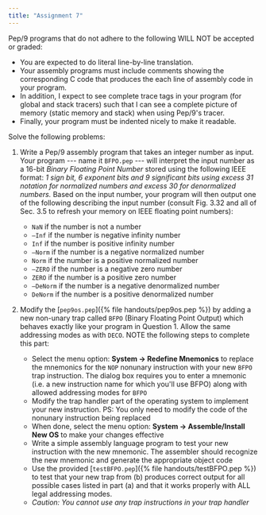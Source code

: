 ```yaml
---
title: "Assignment 7"
---
```


Pep/9 programs that do not adhere to the following WILL NOT be accepted or
graded:
* You are expected to do literal line-by-line translation. 
* Your assembly programs must include comments showing the corresponding C code
  that produces the each line of assembly code in your program. 
* In addition, I expect to see complete trace tags in your program (for global
  and stack tracers) such that I can see a complete picture of memory (static
  memory and stack) when using Pep/9's tracer.
* Finally, your program must be indented nicely to make it readable.

Solve the following problems:

1. Write a Pep/9 assembly program that takes an integer number as input. Your
   program --- name it `BFPO.pep` --- will interpret the input number as a
   16-bit *Binary Floating Point Number* stored using the following IEEE format:
   *1 sign bit, 6 exponent bits and 9 significant bits using excess 31 notation
   for normalized numbers and excess 30 for denormalized numbers.* Based on the
   input number, your program will then output one of the following describing
   the input number (consult Fig. 3.32 and all of Sec. 3.5 to refresh your
   memory on IEEE floating point numbers): 
   * `NaN` if the number is not a number
   * `–Inf` if the number is negative infinity number
   * `Inf` if the number is positive infinity number
   * `–Norm` if the number is a negative normalized number
   * `Norm` if the number is a positive normalized number
   * `–ZERO` if the number is a negative zero number
   * `ZERO` if the number is a positive zero number
   * `–DeNorm` if the number is a negative denormalized number
   * `DeNorm` if the number is a positive denormalized number

1. Modify the [`pep9os.pep`]({% file handouts/pep9os.pep %}) by adding a new
   non-unary trap called `BFPO` (Binary Floating Point Output) which behaves
   exactly like your program in Question 1. Allow the same addressing modes as
   with `DECO`. NOTE the following steps to complete this part:
   * Select the menu option: **System -> Redefine Mnemonics** to replace the
     mnemonics for the `NOP` nonunary instruction with your new `BFPO` trap
     instruction. The dialog box requires you to enter a mnemonic (i.e. a new
     instruction name for which you'll use BFPO) along with allowed addressing
     modes for `BFPO`
   * Modify the trap handler part of the operating system to implement your new
     instruction. PS: You only need to modify the code of the nonunary
     instruction being replaced
   * When done, select the menu option: **System -> Assemble/Install New OS** to
     make your changes effective
   * Write a simple assembly language program to test your new instruction with
     the new mnemonic. The assembler should recognize the new mnemonic and
     generate the appropriate object code
   * Use the provided [`testBFPO.pep`]({% file handouts/testBFPO.pep %}) to test
     that your new trap from (b) produces correct output for all possible cases
     listed in part (a) and that it works properly with ALL legal addressing
     modes.
   * *Caution: You cannot use any trap instructions in your trap handler*
